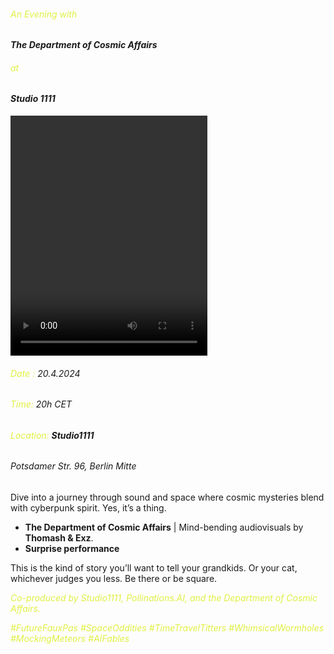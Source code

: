 ###### <span style="color:#e0f041">An Evening with</span> 
#### *The Department of Cosmic Affairs*  
###### <span style="color:#e0f041">at</span>  
#### *Studio 1111*  
<video controls width="315" height="384">
  <source src="https://github.com/pollinations/pollinations/raw/master/app/src/assets/videos/docc.mp4" type="video/mp4">
  Your browser does not support the video tag.
</video>
  
  
###### <span style="color:#e0f041">Date : </span> 20.4.2024  
###### <span style="color:#e0f041">Time: </span> 20h CET  
###### <span style="color:#e0f041">Location: </span> **Studio1111**  
###### Potsdamer Str. 96, Berlin Mitte
  
    
Dive into a journey through sound and space where cosmic mysteries blend with cyberpunk spirit. Yes, it’s a thing. 

- **The Department of Cosmic Affairs**  | Mind-bending audiovisuals by **Thomash & Exz**.
- **Surprise performance** 

This is the kind of story you’ll want to tell your grandkids.
Or your cat, whichever judges you less.
Be there or be square.

<span style="color:#e0f041">*Co-produced by Studio1111, Pollinations.AI, and the Department of Cosmic Affairs.*</span>  

<span style="color:#e0f041">*\#FutureFauxPas \#SpaceOddities \#TimeTravelTitters \#WhimsicalWormholes \#MockingMeteors \#AIFables*</span>  

